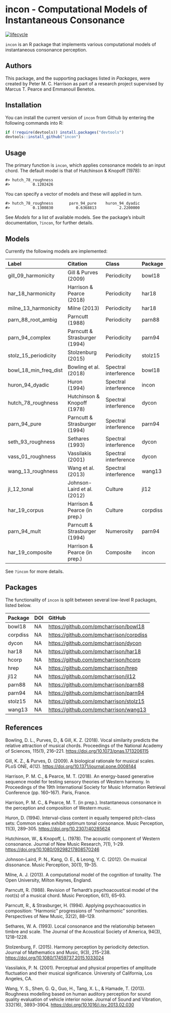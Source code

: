 
# incon - Computational Models of Instantaneous Consonance

[![lifecycle](https://img.shields.io/badge/lifecycle-maturing-blue.svg)](https://www.tidyverse.org/lifecycle/#maturing)

`incon` is an R package that implements various computational models of
instantaneous consonance perception.

## Authors

This package, and the supporting packages listed in *Packages*, were
created by Peter M. C. Harrison as part of a research project supervised
by Marcus T. Pearce and Emmanouil Benetos.

## Installation

You can install the current version of `incon` from Github by entering
the following commands into R:

``` r
if (!require(devtools)) install.packages("devtools")
devtools::install_github("incon")
```

## Usage

The primary function is `incon`, which applies consonance models to an
input chord. The default model is that of Hutchinson & Knopoff (1978):

    #> hutch_78_roughness 
    #>          0.1202426

You can specify a vector of models and these will applied in turn.

    #> hutch_78_roughness       parn_94_pure    huron_94_dyadic 
    #>          0.1300830          0.6368813          2.2200000

See *Models* for a list of available models. See the package’s inbuilt
documentation, `?incon`, for further details.

## Models

Currently the following models are
implemented:

| Label                     | Citation                      | Class                 | Package  |
| :------------------------ | :---------------------------- | :-------------------- | :------- |
| gill\_09\_harmonicity     | Gill & Purves (2009)          | Periodicity           | bowl18   |
| har\_18\_harmonicity      | Harrison & Pearce (2018)      | Periodicity           | har18    |
| milne\_13\_harmonicity    | Milne (2013)                  | Periodicity           | har18    |
| parn\_88\_root\_ambig     | Parncutt (1988)               | Periodicity           | parn88   |
| parn\_94\_complex         | Parncutt & Strasburger (1994) | Periodicity           | parn94   |
| stolz\_15\_periodicity    | Stolzenburg (2015)            | Periodicity           | stolz15  |
| bowl\_18\_min\_freq\_dist | Bowling et al. (2018)         | Spectral interference | bowl18   |
| huron\_94\_dyadic         | Huron (1994)                  | Spectral interference | incon    |
| hutch\_78\_roughness      | Hutchinson & Knopoff (1978)   | Spectral interference | dycon    |
| parn\_94\_pure            | Parncutt & Strasburger (1994) | Spectral interference | parn94   |
| seth\_93\_roughness       | Sethares (1993)               | Spectral interference | dycon    |
| vass\_01\_roughness       | Vassilakis (2001)             | Spectral interference | dycon    |
| wang\_13\_roughness       | Wang et al. (2013)            | Spectral interference | wang13   |
| jl\_12\_tonal             | Johnson-Laird et al. (2012)   | Culture               | jl12     |
| har\_19\_corpus           | Harrison & Pearce (in prep.)  | Culture               | corpdiss |
| parn\_94\_mult            | Parncutt & Strasburger (1994) | Numerosity            | parn94   |
| har\_19\_composite        | Harrison & Pearce (in prep.)  | Composite             | incon    |

See `?incon` for more details.

## Packages

The functionality of `incon` is split between several low-level R
packages, listed below.

| Package  | DOI | GitHub                                    |
| :------- | :-- | :---------------------------------------- |
| bowl18   | NA  | <https://github.com/pmcharrison/bowl18>   |
| corpdiss | NA  | <https://github.com/pmcharrison/corpdiss> |
| dycon    | NA  | <https://github.com/pmcharrison/dycon>    |
| har18    | NA  | <https://github.com/pmcharrison/har18>    |
| hcorp    | NA  | <https://github.com/pmcharrison/hcorp>    |
| hrep     | NA  | <https://github.com/pmcharrison/hrep>     |
| jl12     | NA  | <https://github.com/pmcharrison/jl12>     |
| parn88   | NA  | <https://github.com/pmcharrison/parn88>   |
| parn94   | NA  | <https://github.com/pmcharrison/parn94>   |
| stolz15  | NA  | <https://github.com/pmcharrison/stolz15>  |
| wang13   | NA  | <https://github.com/pmcharrison/wang13>   |

## References

Bowling, D. L., Purves, D., & Gill, K. Z. (2018). Vocal similarity
predicts the relative attraction of musical chords. Proceedings of the
National Academy of Sciences, 115(1), 216–221.
<https://doi.org/10.1073/pnas.1713206115>

Gill, K. Z., & Purves, D. (2009). A biological rationale for musical
scales. PLoS ONE, 4(12). <https://doi.org/10.1371/journal.pone.0008144>

Harrison, P. M. C., & Pearce, M. T. (2018). An energy-based generative
sequence model for testing sensory theories of Western harmony. In
Proceedings of the 19th International Society for Music Information
Retrieval Conference (pp. 160–167). Paris, France.

Harrison, P. M. C., & Pearce, M. T. (in prep.). Instantaneous consonance
in the perception and composition of Western music.

Huron, D. (1994). Interval-class content in equally tempered pitch-class
sets: Common scales exhibit optimum tonal consonance. Music Perception,
11(3), 289–305. <https://doi.org/10.2307/40285624>

Hutchinson, W., & Knopoff, L. (1978). The acoustic component of Western
consonance. Journal of New Music Research, 7(1), 1–29.
<https://doi.org/10.1080/09298217808570246>

Johnson-Laird, P. N., Kang, O. E., & Leong, Y. C. (2012). On musical
dissonance. Music Perception, 30(1), 19–35.

Milne, A. J. (2013). A computational model of the cognition of tonality.
The Open University, Milton Keynes, England.

Parncutt, R. (1988). Revision of Terhardt’s psychoacoustical model of
the root(s) of a musical chord. Music Perception, 6(1), 65–93.

Parncutt, R., & Strasburger, H. (1994). Applying psychoacoustics in
composition: “Harmonic” progressions of “nonharmonic” sonorities.
Perspectives of New Music, 32(2), 88–129.

Sethares, W. A. (1993). Local consonance and the relationship between
timbre and scale. The Journal of the Acoustical Society of America,
94(3), 1218–1228.

Stolzenburg, F. (2015). Harmony perception by periodicity detection.
Journal of Mathematics and Music, 9(3), 215–238.
<https://doi.org/10.1080/17459737.2015.1033024>

Vassilakis, P. N. (2001). Perceptual and physical properties of
amplitude fluctuation and their musical significance. University of
California, Los Angeles, CA.

Wang, Y. S., Shen, G. Q., Guo, H., Tang, X. L., & Hamade, T. (2013).
Roughness modelling based on human auditory perception for sound quality
evaluation of vehicle interior noise. Journal of Sound and Vibration,
332(16), 3893–3904. <https://doi.org/10.1016/j.jsv.2013.02.030>
